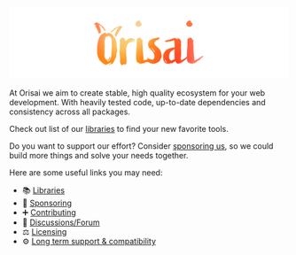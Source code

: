 <img src="https://github.com/orisai/.github/blob/main/images/org_title.png?raw=true" alt="Orisai"/>

At Orisai we aim to create stable, high quality ecosystem for your web development. With heavily tested code, up-to-date
dependencies and consistency across all packages.

Check out list of our [libraries](/docs/libraries.md) to find your new favorite tools.

Do you want to support our effort? Consider [sponsoring us](https://orisai.dev/sponsor), so we could build more things
and solve your needs together.

Here are some useful links you may need:

- 📚 [Libraries](/docs/libraries.md)
- 💸 [Sponsoring](https://orisai.dev/sponsor)
- ➕ [Contributing](/docs/contributing.md)
- 💬 [Discussions/Forum](https://github.com/orgs/orisai/discussions)
- ⚖️ [Licensing](/docs/licensing.md)
- ⚙️ [Long term support & compatibility](/docs/lts-compat.md)
